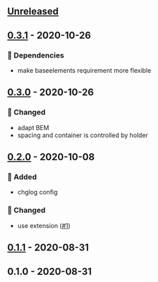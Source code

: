 <a name="unreleased"></a>
## [Unreleased]


<a name="0.3.1"></a>
## [0.3.1] - 2020-10-26
### 🧬 Dependencies
- make baseelements requirement more flexible


<a name="0.3.0"></a>
## [0.3.0] - 2020-10-26
### 🔧 Changed
- adapt BEM
- spacing and container is controlled by holder


<a name="0.2.0"></a>
## [0.2.0] - 2020-10-08
### 🍰 Added
- chglog config

### 🔧 Changed
- use extension ([#1](https://github.com/syntro-opensource/silverstripe-elemental-bootstrap-testimonialsection/issues/1))


<a name="0.1.1"></a>
## [0.1.1] - 2020-08-31

<a name="0.1.0"></a>
## 0.1.0 - 2020-08-31

[Unreleased]: https://github.com/syntro-opensource/silverstripe-elemental-bootstrap-testimonialsection/compare/0.3.1...HEAD
[0.3.1]: https://github.com/syntro-opensource/silverstripe-elemental-bootstrap-testimonialsection/compare/0.3.0...0.3.1
[0.3.0]: https://github.com/syntro-opensource/silverstripe-elemental-bootstrap-testimonialsection/compare/0.2.0...0.3.0
[0.2.0]: https://github.com/syntro-opensource/silverstripe-elemental-bootstrap-testimonialsection/compare/0.1.1...0.2.0
[0.1.1]: https://github.com/syntro-opensource/silverstripe-elemental-bootstrap-testimonialsection/compare/0.1.0...0.1.1
